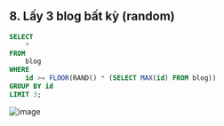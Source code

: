 ## 8. Lấy 3 blog bất kỳ (random)
```sql
SELECT 
    *
FROM
    blog
WHERE
    id >= FLOOR(RAND() * (SELECT MAX(id) FROM blog))
GROUP BY id
LIMIT 3;
```
![image](https://user-images.githubusercontent.com/40168893/42307046-67b3e28c-805b-11e8-952c-429866a8e9b4.png)